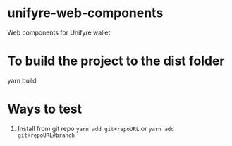 # unifyre-web-components
Web components for Unifyre wallet

# To build the project to the dist folder
yarn build

# Ways to test
1. Install from git repo
    `yarn add git+repoURL` or `yarn add git+repoURL#branch`

    
